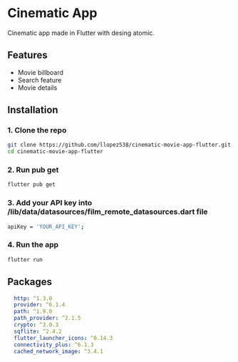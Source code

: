 # Cinematic App
Cinematic app made in Flutter with desing atomic.

## Features
- Movie billboard
- Search feature
- Movie details

## Installation
### 1. Clone the repo
```bash
git clone https://github.com/llopez538/cinematic-movie-app-flutter.git
cd cinematic-movie-app-flutter
```
### 2. Run pub get
```bash
flutter pub get
```
### 3. Add your API key into /lib/data/datasources/film_remote_datasources.dart file
```bash
apiKey = 'YOUR_API_KEY';
```
### 4. Run the app
```bash 
flutter run
```

## Packages

```yaml 
  http: ^1.3.0
  provider: ^6.1.4
  path: ^1.9.0
  path_provider: ^2.1.5
  crypto: ^3.0.3
  sqflite: ^2.4.2
  flutter_launcher_icons: ^0.14.3
  connectivity_plus: ^6.1.3
  cached_network_image: ^3.4.1
```
